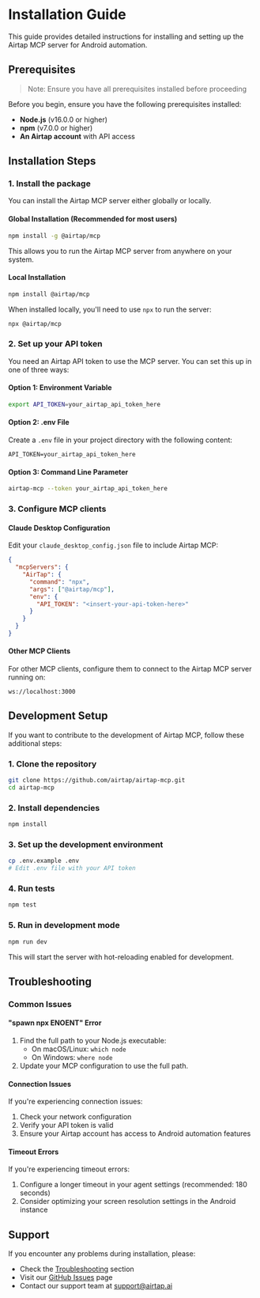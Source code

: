 # Installation Guide

This guide provides detailed instructions for installing and setting up the Airtap MCP server for Android automation.

## Prerequisites

> Note: Ensure you have all prerequisites installed before proceeding

Before you begin, ensure you have the following prerequisites installed:

- **Node.js** (v16.0.0 or higher)
- **npm** (v7.0.0 or higher)
- **An Airtap account** with API access

## Installation Steps

### 1. Install the package

You can install the Airtap MCP server either globally or locally.

#### Global Installation (Recommended for most users)

```bash
npm install -g @airtap/mcp
```

This allows you to run the Airtap MCP server from anywhere on your system.

#### Local Installation

```bash
npm install @airtap/mcp
```

When installed locally, you'll need to use `npx` to run the server:

```bash
npx @airtap/mcp
```

### 2. Set up your API token

You need an Airtap API token to use the MCP server. You can set this up in one of three ways:

#### Option 1: Environment Variable

```bash
export API_TOKEN=your_airtap_api_token_here
```

#### Option 2: .env File

Create a `.env` file in your project directory with the following content:

```
API_TOKEN=your_airtap_api_token_here
```

#### Option 3: Command Line Parameter

```bash
airtap-mcp --token your_airtap_api_token_here
```

### 3. Configure MCP clients

#### Claude Desktop Configuration

Edit your `claude_desktop_config.json` file to include Airtap MCP:

```json
{
  "mcpServers": {
    "AirTap": {
      "command": "npx",
      "args": ["@airtap/mcp"],
      "env": {
        "API_TOKEN": "<insert-your-api-token-here>"
      }
    }
  }
}
```

#### Other MCP Clients

For other MCP clients, configure them to connect to the Airtap MCP server running on:

```
ws://localhost:3000
```

## Development Setup

If you want to contribute to the development of Airtap MCP, follow these additional steps:

### 1. Clone the repository

```bash
git clone https://github.com/airtap/airtap-mcp.git
cd airtap-mcp
```

### 2. Install dependencies

```bash
npm install
```

### 3. Set up the development environment

```bash
cp .env.example .env
# Edit .env file with your API token
```

### 4. Run tests

```bash
npm test
```

### 5. Run in development mode

```bash
npm run dev
```

This will start the server with hot-reloading enabled for development.

## Troubleshooting

### Common Issues

#### "spawn npx ENOENT" Error

1. Find the full path to your Node.js executable:
   - On macOS/Linux: `which node`
   - On Windows: `where node`
2. Update your MCP configuration to use the full path.

#### Connection Issues

If you're experiencing connection issues:

1. Check your network configuration
2. Verify your API token is valid
3. Ensure your Airtap account has access to Android automation features

#### Timeout Errors

If you're experiencing timeout errors:

1. Configure a longer timeout in your agent settings (recommended: 180 seconds)
2. Consider optimizing your screen resolution settings in the Android instance

## Support

If you encounter any problems during installation, please:

- Check the [Troubleshooting](#troubleshooting) section
- Visit our [GitHub Issues](https://github.com/airtap/airtap-mcp/issues) page
- Contact our support team at support@airtap.ai
